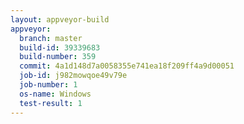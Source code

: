 ```yaml
---
layout: appveyor-build
appveyor:
  branch: master
  build-id: 39339683
  build-number: 359
  commit: 4a1d148d7a0058355e741ea18f209ff4a9d00051
  job-id: j982mowqoe49v79e
  job-number: 1
  os-name: Windows
  test-result: 1
---
```

